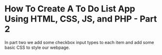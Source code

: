 # How To Create A To Do List App Using HTML, CSS, JS, and PHP - Part 2

In part two we add some checkbox input types to each item and add some basic CSS to style our webpage.